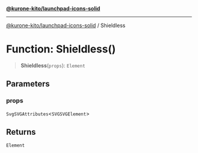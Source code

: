 [**@kurone-kito/launchpad-icons-solid**](../README.md)

***

[@kurone-kito/launchpad-icons-solid](../globals.md) / Shieldless

# Function: Shieldless()

> **Shieldless**(`props`): `Element`

## Parameters

### props

`SvgSVGAttributes`\<`SVGSVGElement`\>

## Returns

`Element`
